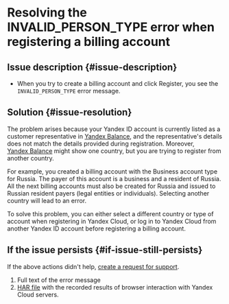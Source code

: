 # Resolving the INVALID_PERSON_TYPE error when registering a billing account



## Issue description {#issue-description}

* When you try to create a billing account and click Register, you see the `INVALID_PERSON_TYPE` error message.

## Solution {#issue-resolution}

The problem arises because your Yandex ID account is currently listed as a customer representative in [Yandex Balance](https://balance.yandex.ru), and the representative's details does not match the details provided during registration.
Moreover, [Yandex Balance](https://balance.yandex.ru) might show one country, but you are trying to register from another country.

For example, you created a billing account with the Business account type for Russia. The payer of this account is a business and a resident of Russia. All the next billing accounts must also be created for Russia and issued to Russian resident payers (legal entities or individuals). Selecting another country will lead to an error.

To solve this problem, you can either select a different country or type of account when registering in Yandex Cloud, or log in to Yandex Cloud from another Yandex ID account before registering a billing account.

## If the issue persists {#if-issue-still-persists}

If the above actions didn't help, [create a request for support](https://console.cloud.yandex.ru/support?section=contact).

1. Full text of the error message
2. [HAR file](../../../support/create-har.md) with the recorded results of browser interaction with Yandex Cloud servers.